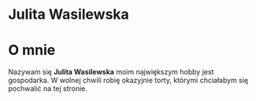 # **Julita Wasilewska**
# O mnie
Nazywam się **Julita Wasilewska** moim największym hobby jest gospodarka. W wolnej chwili robię okazyjnie torty, którymi chciałabym się pochwalić na tej stronie.
